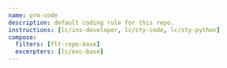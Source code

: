 ```yaml
---
name: prm-code
description: default coding rule for this repo.
instructions: [lc/ins-developer, lc/sty-code, lc/sty-python]
compose:
  filters: [flt-repo-base]
  excerpters: [lc/exc-base]
---
```

